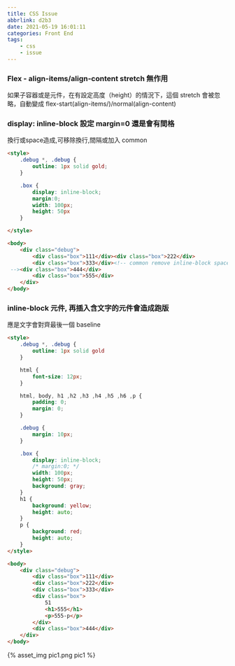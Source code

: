 ```yaml
---
title: CSS Issue
abbrlink: d2b3
date: 2021-05-19 16:01:11
categories: Front End
tags:
	- css
	- issue
---
```


### Flex - align-items/align-content stretch 無作用
如果子容器或是元件，在有設定高度（height）的情況下，這個 stretch 會被忽略，自動變成 flex-start(align-items/)/normal(align-content)

<!--more-->

### display: inline-block 設定 margin=0 還是會有間格
換行或space造成,可移除換行,間隔或加入 common
``` html
<style>
	.debug *, .debug {
		outline: 1px solid gold;
	}

	.box {
		display: inline-block;
		margin:0;
		width: 100px;
		height: 50px
	}

</style>

<body>
	<div class="debug">
		<div class="box">111</div><div class="box">222</div>
		<div class="box">333</div><!-- common remove inline-block space 
 --><div class="box">444</div>
		<div class="box">555</div>
	</div>
</body>
```

### inline-block 元件, 再插入含文字的元件會造成跑版
應是文字會對齊最後一個 baseline
``` html
<style>
	.debug *, .debug {
		outline: 1px solid gold
	}

	html {
		font-size: 12px;
	}

	html, body, h1 ,h2 ,h3 ,h4 ,h5 ,h6 ,p {
		padding: 0;
		margin: 0;
	}

	.debug {
		margin: 10px;
	}

	.box {
		display: inline-block;
		/* margin:0; */
		width: 100px;
		height: 50px;
		background: gray;
	}
	h1 {
		background: yellow;
		height: auto;
	}
	p {
		background: red;
		height: auto;
	}
</style>

<body>
	<div class="debug">
		<div class="box">111</div>
		<div class="box">222</div>
		<div class="box">333</div>
		<div class="box">
			51
			<h1>555</h1>
			<p>555-p</p>
		</div>
		<div class="box">444</div>
	</div>
</body>
```
<div style="width:500px">
	{% asset_img pic1.png pic1 %}
</div>
